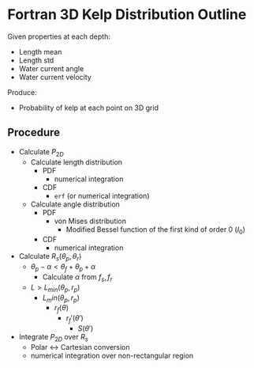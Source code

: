 # Fortran 3D Kelp Distribution Outline

Given properties at each depth:
- Length mean
- Length std
- Water current angle
- Water current velocity

Produce:
- Probability of kelp at each point on 3D grid

## Procedure

- Calculate $P_{2D}$
    - Calculate length distribution
        - PDF
            - numerical integration
        - CDF
            - `erf` (or numerical integration)
    - Calculate angle distribution
        - PDF
            - von Mises distribution
                - Modified Bessel function of the first kind of order 0 ($I_0$)
        - CDF
            - numerical integration
- Calculate $R_s(\theta_p, \theta_r)$
    - $\theta_p - \alpha < \theta_f + \theta_p + \alpha$
        - Calculate $\alpha$ from $f_s, f_r$
    - $L > L_{min}(\theta_p, r_p)$
        - $L_min(\theta_p, r_p)$
            - $r_f(\theta)$
                - $r_f'(\theta')$
                    - $S(\theta')$
- Integrate $P_{2D}$ over $R_s$
    - Polar $\leftrightarrow$ Cartesian conversion 
    - numerical integration over non-rectangular region